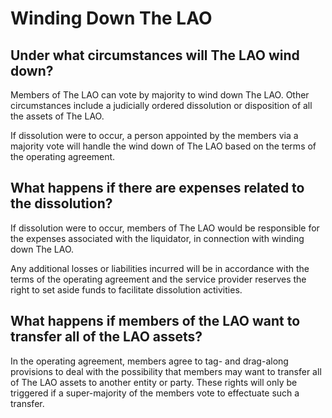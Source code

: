 # Winding Down The LAO

## Under what circumstances will The LAO wind down?

Members of The LAO can vote by majority to wind down The LAO. Other circumstances include a judicially ordered dissolution or disposition of all the assets of The LAO.

If dissolution were to occur, a person appointed by the members via a majority vote will handle the wind down of The LAO based on the terms of the operating agreement.

## What happens if there are expenses related to the dissolution?

If dissolution were to occur, members of The LAO would be responsible for the expenses associated with the liquidator, in connection with winding down The LAO.

Any additional losses or liabilities incurred will be in accordance with the terms of the operating agreement and the service provider reserves the right to set aside funds to facilitate dissolution activities.

## What happens if members of the LAO want to transfer all of the LAO assets?

In the operating agreement, members agree to tag- and drag-along provisions to deal with the possibility that members may want to transfer all of The LAO assets to another entity or party. These rights will only be triggered if a super-majority of the members vote to effectuate such a transfer.
